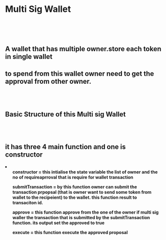 # Multi Sig Wallet
<br>
<br>
<br>


## A wallet that has multiple owner.store each token in single wallet
## to spend from this wallet owner need to get the approval from other owner.
<br>
<br>

## Basic Structure of this Multi sig Wallet<br>
<br>
<br>

## it has three 4 main function  and one is constructor
<li>
<ul>
    <b> constructor = this intialise the state variable the list of owner and the no of requireaprroval that is require for wallet transaction</b>
  
  
</ul>
<ul>
  
  <b> submitTransaction = by this function owner can submit the transaction prpopsal (that is owner want to send some token from wallet to the  recipeient)  to the wallet. this function result to transaciton id.</b> 

</ul>

<ul>    <b> approve = this function approve from the one of the owner if multi sig waller the transaction that is submitted  by the submitTransaction function. its output set the approved to true </b>
</ul>


<ul>   <b> execute = this function execute the approved proposal </b>
</li>




